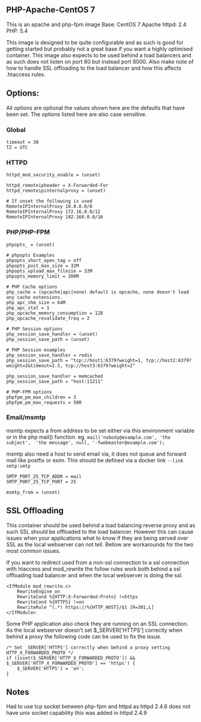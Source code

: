 ## PHP-Apache-CentOS 7

This is an apache and php-fpm image
Base: CentOS 7
Apache httpd: 2.4
PHP: 5.4

This image is designed to be quite configurable and as such is good for getting
started but probably not a great base if you want a highly optimised container.
This image also expects to be used behind a load balancers and as such does not
listen on port 80 but instead port 8000. Also make note of how to handle SSL
offloading to the load balancer and how this affects .htaccess rules.

## Options:

All options are optional the values shown here are the defaults that have been
set. The options listed here are also case sensitive.

### Global

```
timeout = 30
TZ = UTC
```

### HTTPD

```
httpd_mod_security_enable = (unset)

httpd_remoteipheader = X-Forwarded-For  
httpd_remoteipinternalproxy = (unset)

# If unset the following is used
RemoteIPInternalProxy 10.0.0.0/8
RemoteIPInternalProxy 172.16.0.0/12
RemoteIPInternalProxy 192.168.0.0/16
```

### PHP/PHP-FPM

```
phpopts_ = (unset)

# phpopts Examples
phpopts_short_open_tag = off
phpopts_post_max_size = 32M
phpopts_upload_max_filezie = 32M
phpopts_memory_limit = 200M

# PHP Cache options
php_cache = (opcache|apc|none) default is opcache, none doesn't load any cache extensions.
php_apc_shm_size = 64M
php_apc_stat = 1
php_opcache_memory_consumption = 128
php_opcache_revalidate_freq = 2

# PHP Session options
php_session_save_handler = (unset)
php_session_save_path = (unset)

# PHP Session examples
php_session_save_handler = redis
php_session_save_path = "tcp://host1:6379?weight=1, tcp://host2:6379?weight=2&timeout=2.5, tcp://host3:6379?weight=2"

php_session_save_handler = memcached
php_session_save_path = "host:11211"

# PHP-FPM options
phpfpm_pm_max_children = 3
phpfpm_pm_max_requests = 500
```

### Email/msmtp

msmtp expects a from address to be set either via this environment variable or
in the php mail() function. eg. `mail('nobody@example.com', 'the subject', 
'the message', null, '-fwebmaster@example.com');`

msmtp also need a host to send email via, it does not queue and forward mail
like postfix or exim. This should be defined via a docker link `--link
smtp:smtp`

```
SMTP_PORT_25_TCP_ADDR = mail
SMTP_PORT_25_TCP_PORT = 25

msmtp_from = (unset)
```

## SSL Offloading

This container should be used behind a load balancing reverse proxy and as such
SSL should be offloaded to the load balancer. However this can cause issues
when your applications what to know if they are being served over SSL as the
local webserver can not tell. Bellow are workarounds for the two most common
issues.

If you want to redirect used from a non-ssl connection to a ssl connection with
htaccess and mod_rewrite the follow rules work both behind a ssl offloading
load balancer and when the local webserver is doing the ssl.

```
<IfModule mod_rewrite.c>
	RewriteEngine on
	RewriteCond %{HTTP:X-Forwarded-Proto} !=https
	RewriteCond %{HTTPS} !=on
	RewriteRule ^(.*) https://%{HTTP_HOST}/$1 [R=301,L]
</IfModule>
```

Some PHP application also check they are running on an SSL connection. As the
local webserver doesn't set $_SERVER['HTTPS'] correctly when behind a proxy the
following code can be used to fix the issue.

```
/* Set _SERVER['HTTPS'] correctly when behind a proxy setting HTTP_X_FORWARDED_PROTO */
if (isset($_SERVER['HTTP_X_FORWARDED_PROTO']) && $_SERVER['HTTP_X_FORWARDED_PROTO'] == 'https') {
    $_SERVER['HTTPS'] = 'on';
}
```

## Notes

Had to use tcp socket between php-fpm and httpd as httpd 2.4.6 does not have unix socket capability this was added in httpd 2.4.9
